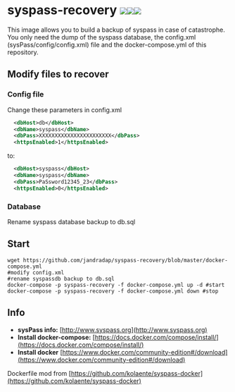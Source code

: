 # syspass-recovery [![](https://images.microbadger.com/badges/image/jorgeandrada/syspass-recovery:latest.svg)](https://microbadger.com/images/jorgeandrada/syspass-recovery:latest "Get your own image badge on microbadger.com")[![](https://images.microbadger.com/badges/version/jorgeandrada/syspass-recovery:latest.svg)](https://microbadger.com/images/jorgeandrada/syspass-recovery:latest "Get your own version badge on microbadger.com")[![](https://images.microbadger.com/badges/commit/jorgeandrada/syspass-recovery:latest.svg)](https://microbadger.com/images/jorgeandrada/syspass-recovery:latest "Get your own commit badge on microbadger.com")

This image allows you to build a backup of syspass in case of catastrophe.
You only need the dump of the syspass database, the config.xml (sysPass/config/config.xml) file and the docker-compose.yml of this repository.

## Modify files to recover
### Config file
Change these parameters in config.xml
```xml
  <dbHost>db</dbHost>
  <dbName>syspass</dbName>
  <dbPass>XXXXXXXXXXXXXXXXXXXXXXX</dbPass>
  <httpsEnabled>1</httpsEnabled>
```
to:
```xml
  <dbHost>syspass</dbHost>
  <dbName>syspass</dbName>
  <dbPass>PaSsword12345_23</dbPass>
  <httpsEnabled>0</httpsEnabled>
```

### Database
Rename syspass database backup to db.sql

## Start
```shell
wget https://github.com/jandradap/syspass-recovery/blob/master/docker-compose.yml
#modify config.xml
#rename syspassdb backup to db.sql
docker-compose -p syspass-recovery -f docker-compose.yml up -d #start
docker-compose -p syspass-recovery -f docker-compose.yml down #stop
```

## Info
- **sysPass info:** [http://www.syspass.org](http://www.syspass.org)
- **Install docker-compose:** [https://docs.docker.com/compose/install/](https://docs.docker.com/compose/install/)
- **Install docker** [https://www.docker.com/community-edition#/download](https://www.docker.com/community-edition#/download)

Dockerfile mod from [https://github.com/kolaente/syspass-docker](https://github.com/kolaente/syspass-docker)
